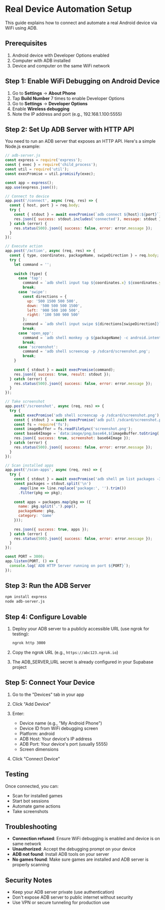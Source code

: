 # Real Device Automation Setup

This guide explains how to connect and automate a real Android device via WiFi using ADB.

## Prerequisites

1. Android device with Developer Options enabled
2. Computer with ADB installed
3. Device and computer on the same WiFi network

## Step 1: Enable WiFi Debugging on Android Device

1. Go to **Settings** → **About Phone**
2. Tap **Build Number** 7 times to enable Developer Options
3. Go to **Settings** → **Developer Options**
4. Enable **Wireless debugging**
5. Note the IP address and port (e.g., 192.168.1.100:5555)

## Step 2: Set Up ADB Server with HTTP API

You need to run an ADB server that exposes an HTTP API. Here's a simple Node.js example:

```javascript
// adb-server.js
const express = require('express');
const { exec } = require('child_process');
const util = require('util');
const execPromise = util.promisify(exec);

const app = express();
app.use(express.json());

// Connect to device
app.post('/connect', async (req, res) => {
  const { host, port } = req.body;
  try {
    const { stdout } = await execPromise(`adb connect ${host}:${port}`);
    res.json({ success: stdout.includes('connected'), message: stdout });
  } catch (error) {
    res.status(500).json({ success: false, error: error.message });
  }
});

// Execute action
app.post('/action', async (req, res) => {
  const { type, coordinates, packageName, swipeDirection } = req.body;
  try {
    let command = '';
    
    switch (type) {
      case 'tap':
        command = `adb shell input tap ${coordinates.x} ${coordinates.y}`;
        break;
      case 'swipe':
        const directions = {
          up: '500 1500 500 500',
          down: '500 500 500 1500',
          left: '900 500 100 500',
          right: '100 500 900 500'
        };
        command = `adb shell input swipe ${directions[swipeDirection]}`;
        break;
      case 'open_app':
        command = `adb shell monkey -p ${packageName} -c android.intent.category.LAUNCHER 1`;
        break;
      case 'screenshot':
        command = 'adb shell screencap -p /sdcard/screenshot.png';
        break;
    }
    
    const { stdout } = await execPromise(command);
    res.json({ success: true, result: stdout });
  } catch (error) {
    res.status(500).json({ success: false, error: error.message });
  }
});

// Take screenshot
app.post('/screenshot', async (req, res) => {
  try {
    await execPromise('adb shell screencap -p /sdcard/screenshot.png');
    const { stdout } = await execPromise('adb pull /sdcard/screenshot.png screenshot.png');
    const fs = require('fs');
    const imageBuffer = fs.readFileSync('screenshot.png');
    const base64Image = `data:image/png;base64,${imageBuffer.toString('base64')}`;
    res.json({ success: true, screenshot: base64Image });
  } catch (error) {
    res.status(500).json({ success: false, error: error.message });
  }
});

// Scan installed apps
app.post('/scan-apps', async (req, res) => {
  try {
    const { stdout } = await execPromise('adb shell pm list packages -3');
    const packages = stdout.split('\n')
      .map(line => line.replace('package:', '').trim())
      .filter(pkg => pkg);
    
    const apps = packages.map(pkg => ({
      name: pkg.split('.').pop(),
      packageName: pkg,
      category: 'Game'
    }));
    
    res.json({ success: true, apps });
  } catch (error) {
    res.status(500).json({ success: false, error: error.message });
  }
});

const PORT = 3000;
app.listen(PORT, () => {
  console.log(`ADB HTTP Server running on port ${PORT}`);
});
```

## Step 3: Run the ADB Server

```bash
npm install express
node adb-server.js
```

## Step 4: Configure Lovable

1. Deploy your ADB server to a publicly accessible URL (use ngrok for testing):
   ```bash
   ngrok http 3000
   ```

2. Copy the ngrok URL (e.g., `https://abc123.ngrok.io`)

3. The ADB_SERVER_URL secret is already configured in your Supabase project

## Step 5: Connect Your Device

1. Go to the "Devices" tab in your app
2. Click "Add Device"
3. Enter:
   - Device name (e.g., "My Android Phone")
   - Device ID from WiFi debugging screen
   - Platform: android
   - ADB Host: Your device's IP address
   - ADB Port: Your device's port (usually 5555)
   - Screen dimensions

4. Click "Connect Device"

## Testing

Once connected, you can:
- Scan for installed games
- Start bot sessions
- Automate game actions
- Take screenshots

## Troubleshooting

- **Connection refused**: Ensure WiFi debugging is enabled and device is on same network
- **Unauthorized**: Accept the debugging prompt on your device
- **ADB not found**: Install ADB tools on your server
- **No games found**: Make sure games are installed and ADB server is properly scanning

## Security Notes

- Keep your ADB server private (use authentication)
- Don't expose ADB server to public internet without security
- Use VPN or secure tunneling for production use
